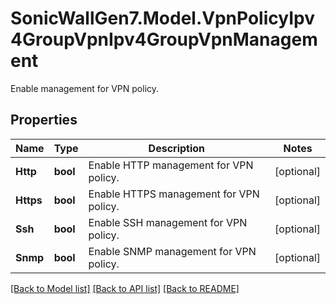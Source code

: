 # SonicWallGen7.Model.VpnPolicyIpv4GroupVpnIpv4GroupVpnManagement
Enable management for VPN policy.

## Properties

Name | Type | Description | Notes
------------ | ------------- | ------------- | -------------
**Http** | **bool** | Enable HTTP management for VPN policy. | [optional] 
**Https** | **bool** | Enable HTTPS management for VPN policy. | [optional] 
**Ssh** | **bool** | Enable SSH management for VPN policy. | [optional] 
**Snmp** | **bool** | Enable SNMP management for VPN policy. | [optional] 

[[Back to Model list]](../README.md#documentation-for-models) [[Back to API list]](../README.md#documentation-for-api-endpoints) [[Back to README]](../README.md)

